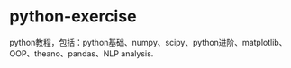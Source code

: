# python-exercise
python教程，包括：python基础、numpy、scipy、python进阶、matplotlib、OOP、theano、pandas、NLP analysis.
